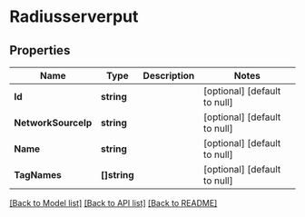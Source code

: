 # Radiusserverput

## Properties
Name | Type | Description | Notes
------------ | ------------- | ------------- | -------------
**Id** | **string** |  | [optional] [default to null]
**NetworkSourceIp** | **string** |  | [optional] [default to null]
**Name** | **string** |  | [optional] [default to null]
**TagNames** | **[]string** |  | [optional] [default to null]

[[Back to Model list]](../README.md#documentation-for-models) [[Back to API list]](../README.md#documentation-for-api-endpoints) [[Back to README]](../README.md)


